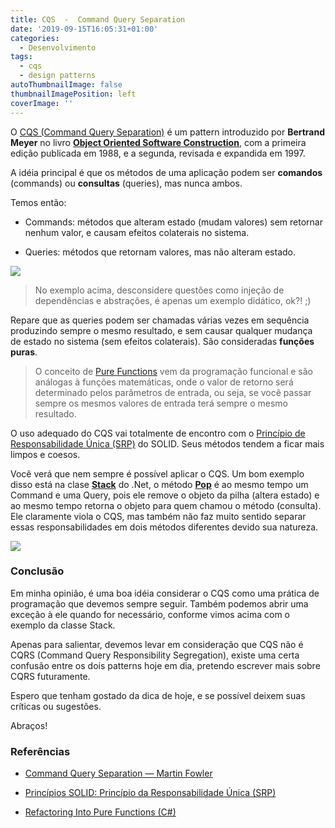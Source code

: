 ```yaml
---
title: CQS  -  Command Query Separation
date: '2019-09-15T16:05:31+01:00'
categories:
  - Desenvolvimento
tags:
  - cqs
  - design patterns
autoThumbnailImage: false
thumbnailImagePosition: left
coverImage: ''
---
```

O [CQS (Command Query Separation)](https://martinfowler.com/bliki/CommandQuerySeparation.html) é um pattern introduzido por **Bertrand Meyer** no livro **[Object Oriented Software Construction](https://www.amazon.com/gp/product/0136291554)**, com a primeira edição publicada em 1988, e a segunda, revisada e expandida em 1997.

A idéia principal é que os métodos de uma aplicação podem ser **comandos** (commands) ou **consultas** (queries), mas nunca ambos.

Temos então:

* Commands: métodos que alteram estado (mudam valores) sem retornar nenhum valor, e causam efeitos colaterais no sistema.

* Queries: métodos que retornam valores, mas não alteram estado.

![](https://cdn-images-1.medium.com/max/2000/1*ISZtRPbcJbGb1A4R0l7Oag.png)

>  No exemplo acima, desconsidere questões como injeção de dependências e abstrações, é apenas um exemplo didático, ok?! ;)

Repare que as queries podem ser chamadas várias vezes em sequência produzindo sempre o mesmo resultado, e sem causar qualquer mudança de estado no sistema (sem efeitos colaterais). São consideradas **funções puras**. 

>  O conceito de [Pure Functions](https://en.wikipedia.org/wiki/Pure_function) vem da programação funcional e são análogas à funções matemáticas, onde o valor de retorno será determinado pelos parâmetros de entrada, ou seja, se você passar sempre os mesmos valores de entrada terá sempre o mesmo resultado.

O uso adequado do CQS vai totalmente de encontro com o [Princípio de Responsabilidade Única (SRP)](https://robsoncastilho.com.br/2013/02/06/principios-solid-principio-da-responsabilidade-unica-srp/) do SOLID. Seus métodos tendem a ficar mais limpos e coesos.

Você verá que nem sempre é possível aplicar o CQS. Um bom exemplo disso está na clase **[Stack](https://docs.microsoft.com/en-us/dotnet/api/system.collections.stack?view=netframework-4.8)** do .Net, o método **[Pop](https://docs.microsoft.com/en-us/dotnet/api/system.collections.stack.pop?view=netframework-4.8#System_Collections_Stack_Pop)** é ao mesmo tempo um Command e uma Query, pois ele remove o objeto da pilha (altera estado) e ao mesmo tempo retorna o objeto para quem chamou o método (consulta). Ele claramente viola o CQS, mas também não faz muito sentido separar essas responsabilidades em dois métodos diferentes devido sua natureza.

![](https://cdn-images-1.medium.com/max/2000/1*CdquqgxmnYn5dDCrdZdfvw.png)

### Conclusão

Em minha opinião, é uma boa idéia considerar o CQS como uma prática de programação que devemos sempre seguir. Também podemos abrir uma exceção à ele quando for necessário, conforme vimos acima com o exemplo da classe Stack.

Apenas para salientar, devemos levar em consideração que CQS não é CQRS (Command Query Responsibility Segregation), existe uma certa confusão entre os dois patterns hoje em dia, pretendo escrever mais sobre CQRS futuramente.

Espero que tenham gostado da dica de hoje, e se possível deixem suas críticas ou sugestões.

Abraços!

### Referências

* [Command Query Separation — Martin Fowler](https://martinfowler.com/bliki/CommandQuerySeparation.html)

* [Princípios SOLID: Princípio da Responsabilidade Única (SRP)](https://robsoncastilho.com.br/2013/02/06/principios-solid-principio-da-responsabilidade-unica-srp/)

* [Refactoring Into Pure Functions (C#)](https://docs.microsoft.com/en-us/dotnet/csharp/programming-guide/concepts/linq/refactoring-into-pure-functions)
